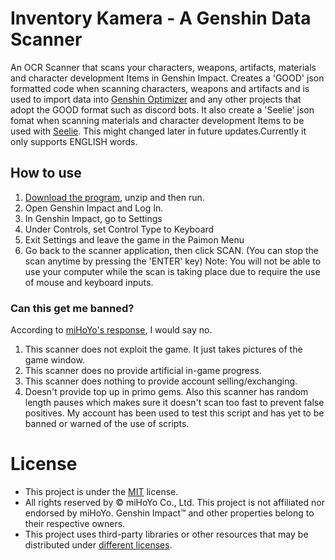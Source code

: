 # Inventory Kamera - A Genshin Data Scanner

An OCR Scanner that scans your characters, weapons, artifacts, materials and character development Items in Genshin Impact. Creates a 'GOOD' json formatted code when scanning characters, weapons and artifacts and is used to import data into [Genshin Optimizer](https://frzyc.github.io/genshin-optimizer/#/) and any other projects that adopt the GOOD format such as discord bots. It also create a 'Seelie' json fomat when scanning materials and character development Items to be used with [Seelie](https://seelie.inmagi.com/). This might changed later in future updates.Currently it only supports ENGLISH words. 

## How to use
1. [Download the program](https://github.com/Andrewthe13th/Inventory_Kamera/releases/tag/v1.0), unzip and then run.
2. Open Genshin Impact and Log In. 
3. In Genshin Impact, go to Settings
4. Under Controls, set Control Type to Keyboard
5. Exit Settings and leave the game in the Paimon Menu
6. Go back to the scanner application, then click SCAN. (You can stop the scan anytime by pressing the 'ENTER' key)
Note: You will not be able to use your computer while the scan is taking place due to require the use of mouse and keyboard inputs.

### Can this get me banned?
 According to [miHoYo's response](https://genshin.mihoyo.com/en/news/detail/5763), I would say no. 
1. This scanner does not exploit the game. It just takes pictures of the game window.
2. This scanner does no provide artificial in-game progress.
3. This scanner does nothing to provide account selling/exchanging.
4. Doesn't provide top up in primo gems. 
Also this scanner has random length pauses which makes sure it doesn't scan too fast to prevent false positives.
My account has been used to test this script and has yet to be banned or warned of the use of scripts. 

# License
* This project is under the [MIT](LICENSE) license.
* All rights reserved by © miHoYo Co., Ltd. This project is not affiliated nor endorsed by miHoYo. Genshin Impact™ and other properties belong to their respective owners.
* This project uses third-party libraries or other resources that may be
distributed under [different licenses](THIRD-PARTY-NOTICES.md).

